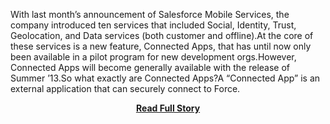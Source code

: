 <p>With last month’s announcement of Salesforce Mobile Services, the company introduced ten services that included Social, Identity, Trust, Geolocation, and Data services (both customer and offline).At the core of these services is a new feature, Connected Apps, that has until now only  been available in a pilot program for new development orgs.However, Connected Apps will become generally available with the release of Summer ’13.So what exactly are Connected Apps?A “Connected App” is an external application that can securely connect to Force.</p>
<center><p><a href="http://blogs.developerforce.com/developer-relations/2013/05/mobile-development-with-connected-apps.html" style='padding:25px; font-sze:18px; font-weight: bold;'>Read Full Story</a></p></center>
